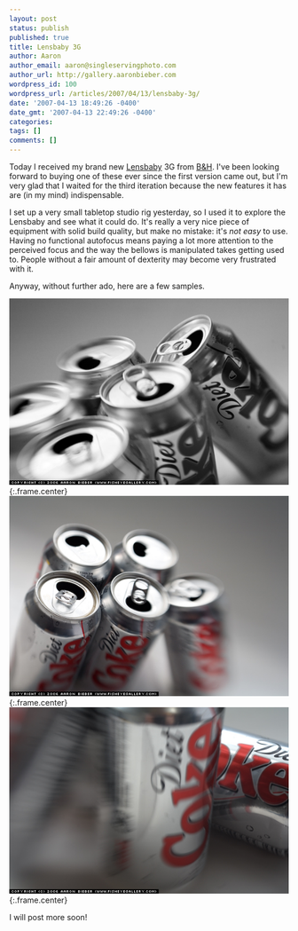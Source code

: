 ```yaml
---
layout: post
status: publish
published: true
title: Lensbaby 3G
author: Aaron
author_email: aaron@singleservingphoto.com
author_url: http://gallery.aaronbieber.com
wordpress_id: 100
wordpress_url: /articles/2007/04/13/lensbaby-3g/
date: '2007-04-13 18:49:26 -0400'
date_gmt: '2007-04-13 22:49:26 -0400'
categories:
tags: []
comments: []
---
```

Today I received my brand new [Lensbaby](http://www.lensbabies.com/) 3G
from [B&H](http://www.bhphoto.com/). I've been looking forward to buying
one of these ever since the first version came out, but I'm very glad
that I waited for the third iteration because the new features it has
are (in my mind) indispensable.

I set up a very small tabletop studio rig yesterday, so I used it to
explore the Lensbaby and see what it could do. It's really a very nice
piece of equipment with solid build quality, but make no mistake: it's
*not easy* to use. Having no functional autofocus means paying a lot
more attention to the perceived focus and the way the bellows is
manipulated takes getting used to. People without a fair amount of
dexterity may become very frustrated with it.

Anyway, without further ado, here are a few samples.

![](/ssp/13Apr07-01.jpg){:.frame.center}\
 ![](/ssp/13Apr07-02.jpg){:.frame.center}\
 ![](/ssp/13Apr07-03.jpg){:.frame.center}

I will post more soon!
